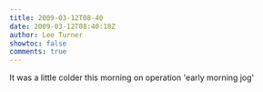 ```yaml
---
title: 2009-03-12T08-40
date: 2009-03-12T08:40:18Z
author: Lee Turner
showtoc: false
comments: true
---
```


It was a little colder this morning on operation 'early morning jog'

